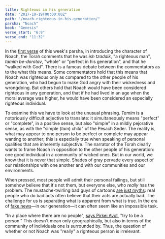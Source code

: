 ```yaml
---
title: Righteous in his generation
date: "2017-10-19T00:00:00Z"
path: "/noach-righteous-in-his-generation/"
parsha: "Noach"
book: "Genesis"
verse_start: "6:9"
verse_end: "11:32"
---
```

In the [first verse] of this week's parsha, in introducing the character of Noach, the Torah comments that he was *ish tzaddik*, "a righteous man", *tamim be-dorotav*, "whole" or "perfect in his generation", and that he "walked with God". There is a famous debate between the commentators as to the what this means. Some commentators hold that this means that Noach was righteous only as compared to the other people of his generation, who had begun to make God angry with their wickedness and wrongdoing. But others hold that Noach would have been considered righteous in any generation, and that if he had lived in an age when the moral average was higher, he would have been considered an especially righteous individual.

To examine this we have to look at the unusual phrasing. *Tamim* is a notoriously difficult adjective to translate: it simultaneously means "perfect" or "complete", in a positive sense, but also "simple" in a mildly pejorative sense, as with the "simple (*tam*) child" of the Pesach Seder. The reality is, what may appear to one person to be perfect or complete may appear wanting to another; this is especially true when speaking of personal qualities that are inherently subjective. The narrator of the Torah clearly wants to frame Noach in opposition to the other people of his generation: one good individual in a community of wicked ones. But in our world, we know that it is never that simple. Shades of gray pervade every aspect of our relationships with one another and with our communities and our environments.

When pressed, most people will admit their personal failings, but still somehow believe that it's not them, but everyone else, who *really* has the problem. The mustache-twirling bad guys of cartoons [are just myths]: real people who do bad acts often believe that their acts are actually bad. The challenge for us is separating what is apparent from what is true. In the era of [fake news]—in our generation—it can often seem like an impossible task.

"In a place where there are no people", [says Pirkei Avot], "try to be a person." This doesn't mean only geographically, but also in terms of the community of individuals one is surrounded by. Thus, the question of whether or not Noach was "really" a righteous person is irrelevant.

[first verse]: https://www.sefaria.org/Genesis.6.9?lang=bi
[are just myths]: https://www.psychologytoday.com/blog/psychology-writers/201208/why-bad-guys-think-theyre-good-guys
[fake news]: http://www.factcheck.org/fake-news/
[says Pirkei Avot]: https://www.sefaria.org/Pirkei_Avot.2.5?lang=bi
